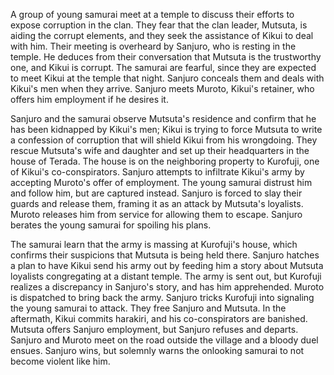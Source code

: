 <!-- Sanjuro -->

A group of young samurai meet at a temple to discuss their efforts to expose corruption in the clan. They fear that the clan leader, Mutsuta, is aiding the corrupt elements, and they seek the assistance of Kikui to deal with him. Their meeting is overheard by Sanjuro, who is resting in the temple. He deduces from their conversation that Mutsuta is the trustworthy one, and Kikui is corrupt. The samurai are fearful, since they are expected to meet Kikui at the temple that night. Sanjuro conceals them and deals with Kikui's men when they arrive. Sanjuro meets Muroto, Kikui's retainer, who offers him employment if he desires it.

Sanjuro and the samurai observe Mutsuta's residence and confirm that he has been kidnapped by Kikui's men; Kikui is trying to force Mutsuta to write a confession of corruption that will shield Kikui from his wrongdoing. They rescue Mutsuta's wife and daughter and set up their headquarters in the house of Terada. The house is on the neighboring property to Kurofuji, one of Kikui's co-conspirators. Sanjuro attempts to infiltrate Kikui's army by accepting Muroto's offer of employment. The young samurai distrust him and follow him, but are captured instead. Sanjuro is forced to slay their guards and release them, framing it as an attack by Mutsuta's loyalists. Muroto releases him from service for allowing them to escape. Sanjuro berates the young samurai for spoiling his plans.

The samurai learn that the army is massing at Kurofuji's house, which confirms their suspicions that Mutsuta is being held there. Sanjuro hatches a plan to have Kikui send his army out by feeding him a story about Mutsuta loyalists congregating at a distant temple. The army is sent out, but Kurofuji realizes a discrepancy in Sanjuro's story, and has him apprehended. Muroto is dispatched to bring back the army. Sanjuro tricks Kurofuji into signaling the young samurai to attack. They free Sanjuro and Mutsuta. In the aftermath, Kikui commits harakiri, and his co-conspirators are banished. Mutsuta offers Sanjuro employment, but Sanjuro refuses and departs. Sanjuro and Muroto meet on the road outside the village and a bloody duel ensues. Sanjuro wins, but solemnly warns the onlooking samurai to not become violent like him.